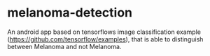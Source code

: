 # melanoma-detection
An android app based on tensorflows image classification example (https://github.com/tensorflow/examples), that is able to distinguish between Melanoma and not Melanoma.
